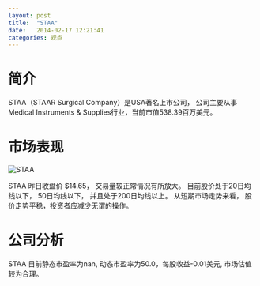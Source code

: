 ```yaml
---
layout: post
title:  "STAA"
date:   2014-02-17 12:21:41
categories: 观点
---
```


# 简介
STAA（STAAR Surgical Company）是USA著名上市公司，
公司主要从事Medical Instruments & Supplies行业，当前市值538.39百万美元。

# 市场表现

![STAA](http://finviz.com/chart.ashx?t=STAA&ty=c&ta=1&p=d&s=l)

STAA 昨日收盘价 $14.65，
交易量较正常情况有所放大。
目前股价处于20日均线以下，
50日均线以下，
并且处于200日均线以上。
从短期市场走势来看，
股价走势平稳，投资者应减少无谓的操作。

# 公司分析
STAA 目前静态市盈率为nan, 动态市盈率为50.0，每股收益-0.01美元,
市场估值较为合理。
